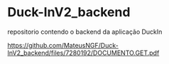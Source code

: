 # Duck-InV2_backend
repositorio contendo o backend da aplicação DuckIn


https://github.com/MateusNGF/Duck-InV2_backend/files/7280192/DOCUMENTO.GET.pdf

